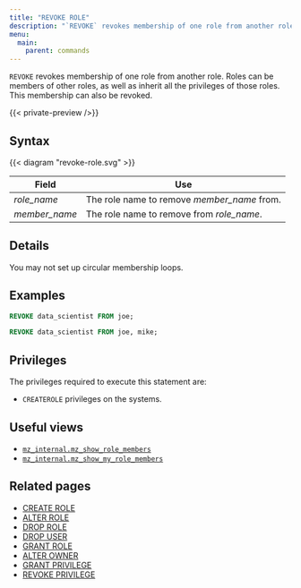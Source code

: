```yaml
---
title: "REVOKE ROLE"
description: "`REVOKE` revokes membership of one role from another role."
menu:
  main:
    parent: commands
---
```


`REVOKE` revokes membership of one role from another role. Roles can be members
of other roles, as well as inherit all the privileges of those
roles. This membership can also be revoked.

{{< private-preview />}}

## Syntax

{{< diagram "revoke-role.svg" >}}

Field         | Use
--------------|--------------------------------------------------
_role_name_   | The role name to remove _member_name_ from.
_member_name_ | The role name to remove from _role_name_.

## Details

You may not set up circular membership loops.

## Examples

```sql
REVOKE data_scientist FROM joe;
```

```sql
REVOKE data_scientist FROM joe, mike;
```

## Privileges

The privileges required to execute this statement are:

- `CREATEROLE` privileges on the systems.

## Useful views

- [`mz_internal.mz_show_role_members`](/sql/system-catalog/mz_internal/#mz_show_role_members)
- [`mz_internal.mz_show_my_role_members`](/sql/system-catalog/mz_internal/#mz_show_my_role_members)

## Related pages

- [CREATE ROLE](../create-role)
- [ALTER ROLE](../alter-role)
- [DROP ROLE](../drop-role)
- [DROP USER](../drop-user)
- [GRANT ROLE](../grant-role)
- [ALTER OWNER](../alter-owner)
- [GRANT PRIVILEGE](../grant-privilege)
- [REVOKE PRIVILEGE](../revoke-privilege)
